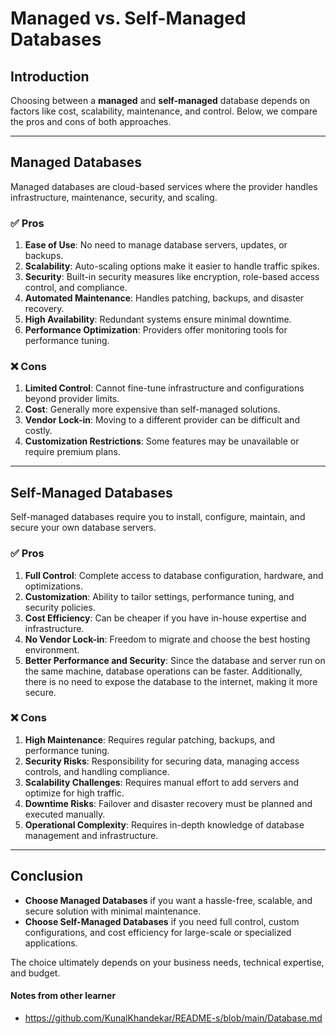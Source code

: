 # Managed vs. Self-Managed Databases

## Introduction
Choosing between a **managed** and **self-managed** database depends on factors like cost, scalability, maintenance, and control. Below, we compare the pros and cons of both approaches.

---

## **Managed Databases**
Managed databases are cloud-based services where the provider handles infrastructure, maintenance, security, and scaling.

### ✅ **Pros**
1. **Ease of Use**: No need to manage database servers, updates, or backups.
2. **Scalability**: Auto-scaling options make it easier to handle traffic spikes.
3. **Security**: Built-in security measures like encryption, role-based access control, and compliance.
4. **Automated Maintenance**: Handles patching, backups, and disaster recovery.
5. **High Availability**: Redundant systems ensure minimal downtime.
6. **Performance Optimization**: Providers offer monitoring tools for performance tuning.

### ❌ **Cons**
1. **Limited Control**: Cannot fine-tune infrastructure and configurations beyond provider limits.
2. **Cost**: Generally more expensive than self-managed solutions.
3. **Vendor Lock-in**: Moving to a different provider can be difficult and costly.
4. **Customization Restrictions**: Some features may be unavailable or require premium plans.

---

## **Self-Managed Databases**
Self-managed databases require you to install, configure, maintain, and secure your own database servers.

### ✅ **Pros**
1. **Full Control**: Complete access to database configuration, hardware, and optimizations.
2. **Customization**: Ability to tailor settings, performance tuning, and security policies.
3. **Cost Efficiency**: Can be cheaper if you have in-house expertise and infrastructure.
4. **No Vendor Lock-in**: Freedom to migrate and choose the best hosting environment.
5. **Better Performance and Security**: Since the database and server run on the same machine, database operations can be faster. Additionally, there is no need to expose the database to the internet, making it more secure.

### ❌ **Cons**
1. **High Maintenance**: Requires regular patching, backups, and performance tuning.
2. **Security Risks**: Responsibility for securing data, managing access controls, and handling compliance.
3. **Scalability Challenges**: Requires manual effort to add servers and optimize for high traffic.
4. **Downtime Risks**: Failover and disaster recovery must be planned and executed manually.
5. **Operational Complexity**: Requires in-depth knowledge of database management and infrastructure.

---

## **Conclusion**
- **Choose Managed Databases** if you want a hassle-free, scalable, and secure solution with minimal maintenance.
- **Choose Self-Managed Databases** if you need full control, custom configurations, and cost efficiency for large-scale or specialized applications.

The choice ultimately depends on your business needs, technical expertise, and budget.


#### Notes from other learner

- https://github.com/KunalKhandekar/README-s/blob/main/Database.md